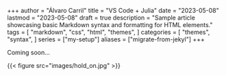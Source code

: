 +++
author = "Álvaro Carril"
title = "VS Code + Julia"
date = "2023-05-08"
lastmod = "2023-05-08"
draft = true
description = "Sample article showcasing basic Markdown syntax and formatting for HTML elements."
tags = [
    "markdown",
    "css",
    "html",
    "themes",
]
categories = [
    "themes",
    "syntax",
]
series = ["my-setup"]
aliases = ["migrate-from-jekyl"]
+++

Coming soon...

{{< figure src="images/hold_on.jpg" >}}